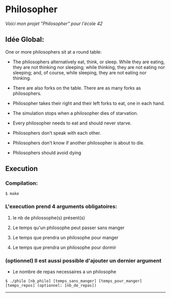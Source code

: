 # Philosopher

_Voici mon projet "Philosopher" pour l'école 42_




## Idée Global:


One or more philosophers sit at a round table:


* The philosophers alternatively eat, think, or sleep.
While they are eating, they are not thinking nor sleeping; while thinking, they are not eating nor sleeping;
and, of course, while sleeping, they are not eating nor thinking.

* There are also forks on the table. There are as many forks as philosophers.

* Philosopher takes their right and their left forks to eat, one in each hand.

* The simulation stops when a philosopher dies of starvation.

* Every philosopher needs to eat and should never starve.

* Philosophers don’t speak with each other.

* Philosophers don’t know if another philosopher is about to die.

* Philosophers should avoid dying



## Execution


### Compilation:

```
$ make
```


### L'execution prend 4 arguments obligatoires:


1. le nb de philossophe(s) présent(s)

2. Le temps qu'un philosophe peut passer sans manger

3. Le temps que prendra un philosophe pour manger

4. Le temps que prendra un philosophe pour dormir



### (optionnel) Il est aussi possible d'ajouter un dernier argument 


* Le nombre de repas necessaires a un philosophe

```
$ ./philo [nb_philo] [temps_sans_manger] [temps_pour_manger] [temps_repos] (optionnel: [nb_de_repas])
```

***
